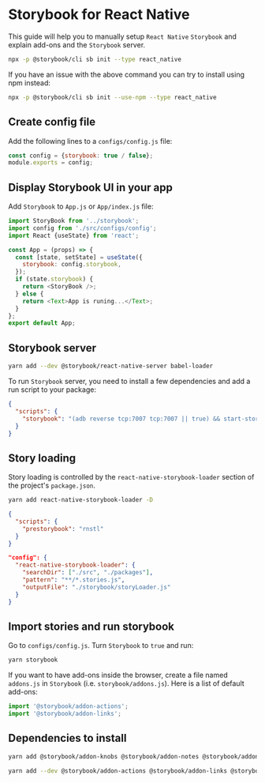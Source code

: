 # Storybook for React Native

This guide will help you to manually setup `React Native` `Storybook` and explain add-ons and the `Storybook` server.

```bash
npx -p @storybook/cli sb init --type react_native
```

If you have an issue with the above command you can try to install using npm instead:

```bash
npx -p @storybook/cli sb init --use-npm --type react_native
```

## Create config file

Add the following lines to a `configs/config.js` file:

```javascript
const config = {storybook: true / false};
module.exports = config;
```

## Display Storybook UI in your app

Add `Storybook` to `App.js` or `App/index.js` file:

```javascript
import StoryBook from '../storybook';
import config from './src/configs/config';
import React {useState} from 'react';
```

```javascript
const App = (props) => {
  const [state, setState] = useState({
    storybook: config.storybook,
  });
  if (state.storybook) {
    return <StoryBook />;
  } else {
    return <Text>App is runing...</Text>;
  }
};
export default App;
```

## Storybook server

```bash
yarn add --dev @storybook/react-native-server babel-loader
```

To run `Storybook` server, you need to install a few dependencies and add a run script to your package:

```json
{
  "scripts": {
    "storybook": "(adb reverse tcp:7007 tcp:7007 || true) && start-storybook"
  }
}
```

## Story loading

Story loading is controlled by the `react-native-storybook-loader` section of the project's `package.json`.

```bash
yarn add react-native-storybook-loader -D
```

```json
{
  "scripts": {
    "prestorybook": "rnstl"
  }
}
```

```json
"config": {
  "react-native-storybook-loader": {
    "searchDir": ["./src", "./packages"],
    "pattern": "**/*.stories.js",
    "outputFile": "./storybook/storyLoader.js"
  }
}
```

## Import stories and run storybook

Go to `configs/config.js`. Turn `Storybook` to `true` and run:

```bash
yarn storybook
```

If you want to have add-ons inside the browser, create a file named `addons.js` in `Storybook` (i.e. `storybook/addons.js`). Here is a list of default add-ons:

```javascript
import '@storybook/addon-actions';
import '@storybook/addon-links';
```

## Dependencies to install

```bash
yarn add @storybook/addon-knobs @storybook/addon-notes @storybook/addon-storyshots
```

```bash
yarn add --dev @storybook/addon-actions @storybook/addon-links @storybook/addon-ondevice-actions @storybook/addon-ondevice-knobs @storybook/addon-ondevice-notes @storybook/addons @storybook/react-native @storybook/react-native-server
```
